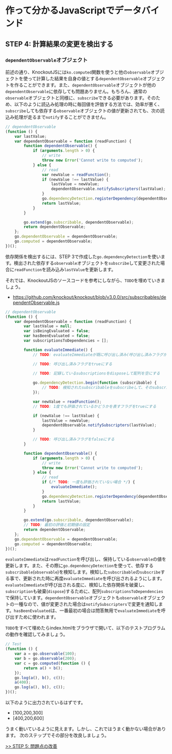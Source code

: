 # 作って分かるJavaScriptでデータバインド

## STEP 4: 計算結果の変更を検出する

### `dependentObservable`オブジェクト

前述の通り、KnockoutJSには`ko.computed`関数を使うと他の`observable`オブジェクトを使って計算した結果を自身の値とする`dependentObservable`オブジェクトを作ることができます。また、`dependentObservable`オブジェクトが他の`dependentObservable`に依存しても問題ありません。もちろん、通常の`observable`オブジェクトと同様に、`subscribe`できる必要があります。そのため、以下のように読込み処理の時に毎回値を評価する方法では、効率が悪く、`subscribe`しても依存する`observable`オブジェクトの値が更新されても、次の読込み処理が走るまで`notify`することができません。

```javascript
// dependentObservable
(function () {
    var lastValue;
    var dependentObservable = function (readFunction) {
        function dependentObservable() {
            if (arguments.length > 0) {
                // write
                throw new Error('Cannot write to computed');
            } else {
                // read                                
                var newValue = readFunction();
                if (newValue !== lastValue) {
                    lastValue = newValue;
                    dependentObservable.notifySubscripters(lastValue);
                }
                go.dependencyDetection.registerDependency(dependentObservable);
                return lastValue;
            }
        }

        go.extend(go.subscribable, dependentObservable);
        return dependentObservable;
    };
    go.dependentObservable = dependentObservable;
    go.computed = dependentObservable;
})();
```

依存関係を検出するには、STEP 3で作成した`go.dependencyDetection`を使います。検出された依存する`observable`オブジェクトを`subscribe`して変更された場合に`readFunction`を読み込み`lastValue`を更新します。

それでは、KnockoutJSのソースコードを参考にしながら、`TODO`を埋めていきましょう。

* https://github.com/knockout/knockout/blob/v3.0.0/src/subscribables/dependentObservable.js

```javascript
// dependentObservable
(function () {
    var dependentObservable = function (readFunction) {
        var lastValue = null;
        var isBeingEvaluated = false;
        var hasBeenEvaluated = false;
        var subscriptionsToDependencies = [];

        function evaluateImmediate() {
            // TODO: evaluateImmediateが既に呼び出し済み(呼び出し済みフラグがtrue)なら何もしない

            // TODO: 呼び出し済みフラグをtrueにする

            // TODO: 記録しているsubscriptionsをdisposeして配列を空にする
            
            go.dependencyDetection.begin(function (subscribable) {
                // TODO: 検知されたsubscribableをsubscribeして、そのsubscriptionを記録
            });

            var newValue = readFunction();
            // TODO: 1度でも評価されているかどうかを表すフラグをtrueにする

            if (newValue !== lastValue) {
                lastValue = newValue;
                dependentObservable.notifySubscripters(lastValue);
            }

            // TODO: 呼び出し済みフラグをfalseにする
        }

        function dependentObservable() {
            if (arguments.length > 0) {
                // write
                throw new Error('Cannot write to computed');
            } else {
                // read                
                if (/* TODO: 一度も評価されていない場合 */) {
                    evaluateImmediate();
                }
                go.dependencyDetection.registerDependency(dependentObservable);
                return lastValue;
            }
        }

        go.extend(go.subscribable, dependentObservable);
        // TODO: 最初の評価と初期値の設定
        return dependentObservable;
    };
    go.dependentObservable = dependentObservable;
    go.computed = dependentObservable;
})();
```

`evaluateImmediate`は`readFunction`を呼び出し、保持している`observable`の値を更新します。また、その際に`go.dependencyDetection`を使って、依存する`subscribable`(`observable`)を検知します。検知した`subscribable`の`subscribe`する事で、更新された時に再度`evaluateImmediate`を呼び出されるようにします。`evaluateImmediate`が呼び出される度に、検知した依存関係を破棄し、`subscription`も破棄(`dispose`)するために、配列`subscriptionsToDependencies`で保持しています。`dependentObservable`オブジェクトも`observable`オブジェクトの一種なので、値が変更された場合は`notifySubscripters`で変更を通知します。`hasBeenEvaluated`は、一番最初の場合は問答無用で`evaluateImmediate`を呼び出すために使われます。

`TODO`をすべて埋めたらindex.htmlをブラウザで開いて、以下のテストプログラムの動作を確認してみましょう。

```javascript
// Test
(function () {
    var a = go.observable(100);
    var b = go.observable(200);
    var c = go.computed(function () {
        return a() + b();
    });
    go.log(a(), b(), c());
    a(400);
    go.log(a(), b(), c());
})();
```

以下のように出力されているはずです。

* [100,200,300]
* [400,200,600]

うまく動いているように見えます。しかし、これではうまく動かない場合があります。
次のステップでその部分を改良しましょう。

[>> STEP 5: 問題点の改善](step5/README.md)
